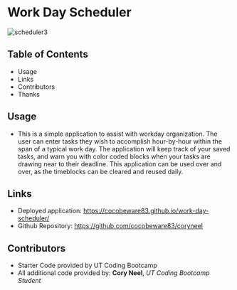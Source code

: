 # Work Day Scheduler

![scheduler3](https://user-images.githubusercontent.com/72768374/104115986-5a85d300-52da-11eb-814a-8ad039d8b77c.gif)

## Table of Contents
* Usage
* Links
* Contributors
* Thanks


## Usage
* This is a simple application to assist with workday organization.  The user can enter tasks they wish to accomplish hour-by-hour within the span of a typical work day.  The application will keep track of your saved tasks, and warn you with color coded blocks when your tasks are drawing near to their deadline. This application can be used over and over, as the timeblocks can be cleared and reused daily.

## Links
* Deployed application: https://cocobeware83.github.io/work-day-scheduler/
* Github Repository: https://github.com/cocobeware83/coryneel

## Contributors
* Starter Code provided by UT Coding Bootcamp
* All additional code provided by: **Cory Neel**, *UT Coding Bootcamp Student*

